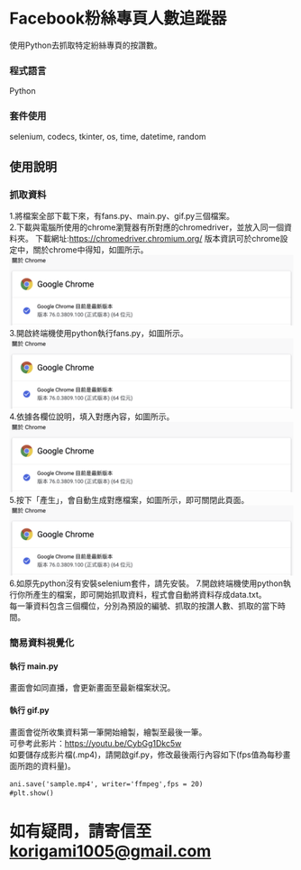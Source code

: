 # Facebook粉絲專頁人數追蹤器

使用Python去抓取特定紛絲專頁的按讚數。

### 程式語言

Python

### 套件使用

selenium, codecs, tkinter, os, time, datetime, random

## 使用說明
### 抓取資料
1.將檔案全部下載下來，有fans.py、main.py、gif.py三個檔案。  
2.下載與電腦所使用的chrome瀏覽器有所對應的chromedriver，並放入同一個資料夾。
下載網址:https://chromedriver.chromium.org/
版本資訊可於chrome設定中，關於chrome中得知，如圖所示。  
![image](https://github.com/korigami1005/FacebookFans/blob/master/images/chorme%20version.png)
3.開啟終端機使用python執行fans.py，如圖所示。  
![image](https://github.com/korigami1005/FacebookFans/blob/master/images/chorme%20version.png)
4.依據各欄位說明，填入對應內容，如圖所示。  
![image](https://github.com/korigami1005/FacebookFans/blob/master/images/chorme%20version.png)
5.按下「產生」，會自動生成對應檔案，如圖所示，即可關閉此頁面。  
![image](https://github.com/korigami1005/FacebookFans/blob/master/images/chorme%20version.png)
6.如原先python沒有安裝selenium套件，請先安裝。
7.開啟終端機使用python執行你所產生的檔案，即可開始抓取資料，程式會自動將資料存成data.txt。  
每一筆資料包含三個欄位，分別為預設的編號、抓取的按讚人數、抓取的當下時間。  
  
### 簡易資料視覺化  
#### 執行 main.py  
畫面會如同直播，會更新畫面至最新檔案狀況。  
#### 執行 gif.py  
畫面會從所收集資料第一筆開始繪製，繪製至最後一筆。    
可參考此影片：https://youtu.be/CybGg1Dkc5w  
如要儲存成影片檔(.mp4)，請開啟gif.py，修改最後兩行內容如下(fps值為每秒畫面所跑的資料量)。  
```
ani.save('sample.mp4', writer='ffmpeg',fps = 20)
#plt.show()
```
# 如有疑問，請寄信至 korigami1005@gmail.com
